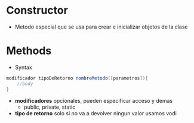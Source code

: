 # Constructor
+ Metodo especial que se usa para crear e inicializar objetos de la clase
# Methods
+ Syntax
```JAVA
modificador tipoDeRetorno nombreMetodo([parametros]){
    //body
}
```
+ **modificadores** opcionales, pueden especificar acceso y demas
    + public, private, static
+ **tipo de retorno** solo si no va a devolver ningun valor usamos vodi
